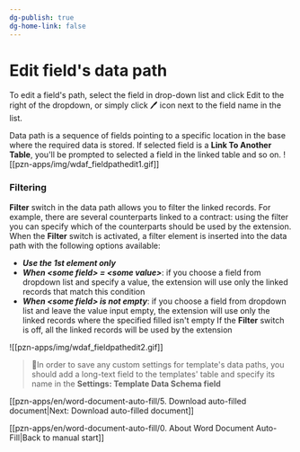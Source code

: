 ```yaml
---
dg-publish: true
dg-home-link: false
---
```

# Edit field's data path

To edit a field's path, select the field in drop-down list and click Edit to the right of the dropdown, or simply click 🖊️ icon next to the field name in the list.

Data path is a sequence of fields pointing to a specific location in the base where the required data is stored. If selected field is a **Link To Another Table**, you'll be prompted to selected a field in the linked table and so on. 
![[pzn-apps/img/wdaf_fieldpathedit1.gif]]

### Filtering
**Filter** switch in the data path allows you to filter the linked records. 
For example, there are several counterparts linked to a contract: using the filter you can specify which of the counterparts should be used by the extension.
When the **Filter** switch is activated, a filter element is inserted into the data path with the following options available:
- ***Use the 1st element only***
- ***When \<some field\> = \<some value\>***: if you choose a field from dropdown list and specify a value, the extension will use only the linked records that match this condition
- ***When \<some field\> is not empty***: if you choose a field from dropdown list and leave the value input empty, the extension will use only the linked records where the specified filled isn't empty
If the **Filter** switch is off, all the linked records will be used by the extension

![[pzn-apps/img/wdaf_fieldpathedit2.gif]]

>🚩In order to save any custom settings for template's data paths, you should add a long-text field to the templates' table and specify its name in the **Settings: Template Data Schema field**

[[pzn-apps/en/word-document-auto-fill/5. Download auto-filled document|Next: Download auto-filled document]]

[[pzn-apps/en/word-document-auto-fill/0. About Word Document Auto-Fill|Back to manual start]]
